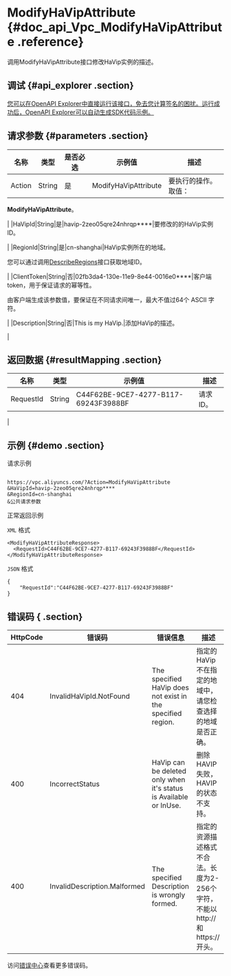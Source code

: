 # ModifyHaVipAttribute {#doc_api_Vpc_ModifyHaVipAttribute .reference}

调用ModifyHaVipAttribute接口修改HaVip实例的描述。

## 调试 {#api_explorer .section}

[您可以在OpenAPI Explorer中直接运行该接口，免去您计算签名的困扰。运行成功后，OpenAPI Explorer可以自动生成SDK代码示例。](https://api.aliyun.com/#product=Vpc&api=ModifyHaVipAttribute&type=RPC&version=2016-04-28)

## 请求参数 {#parameters .section}

|名称|类型|是否必选|示例值|描述|
|--|--|----|---|--|
|Action|String|是|ModifyHaVipAttribute|要执行的操作。 取值：

 **ModifyHaVipAttribute**。

 |
|HaVipId|String|是|havip-2zeo05qre24nhrqp\*\*\*\*|要修改的的HaVip实例ID。

 |
|RegionId|String|是|cn-shanghai|HaVip实例所在的地域。

 您可以通过调用[DescribeRegions](~~36063~~)接口获取地域ID。

 |
|ClientToken|String|否|02fb3da4-130e-11e9-8e44-0016e0\*\*\*\*|客户端token，用于保证请求的幂等性。

 由客户端生成该参数值，要保证在不同请求间唯一，最大不值过64个 ASCII 字符。

 |
|Description|String|否|This is my HaVip.|添加HaVip的描述。

 |

## 返回数据 {#resultMapping .section}

|名称|类型|示例值|描述|
|--|--|---|--|
|RequestId|String|C44F62BE-9CE7-4277-B117-69243F3988BF|请求ID。

 |

## 示例 {#demo .section}

请求示例

``` {#request_demo}

https://vpc.aliyuncs.com/?Action=ModifyHaVipAttribute 
&HaVipId=havip-2zeo05qre24nhrqp****
&RegionId=cn-shanghai 
&公共请求参数

```

正常返回示例

`XML` 格式

``` {#xml_return_success_demo}
<ModifyHaVipAttributeResponse> 
  <RequestId>C44F62BE-9CE7-4277-B117-69243F3988BF</RequestId> 
</ModifyHaVipAttributeResponse>
```

`JSON` 格式

``` {#json_return_success_demo}
{
	"RequestId":"C44F62BE-9CE7-4277-B117-69243F3988BF"
}
```

## 错误码 { .section}

|HttpCode|错误码|错误信息|描述|
|--------|---|----|--|
|404|InvalidHaVipId.NotFound|The specified HaVip does not exist in the specified region.|指定的 HaVip 不在指定的地域中，请您检查选择的地域是否正确。|
|400|IncorrectStatus|HaVip can be deleted only when it's status is Available or InUse.|删除HAVIP失败，HAVIP的状态不支持。|
|400|InvalidDescription.Malformed|The specified Description is wrongly formed.|指定的资源描述格式不合法。长度为2-256个字符，不能以 http:// 和 https:// 开头。|

访问[错误中心](https://error-center.aliyun.com/status/product/Vpc)查看更多错误码。

